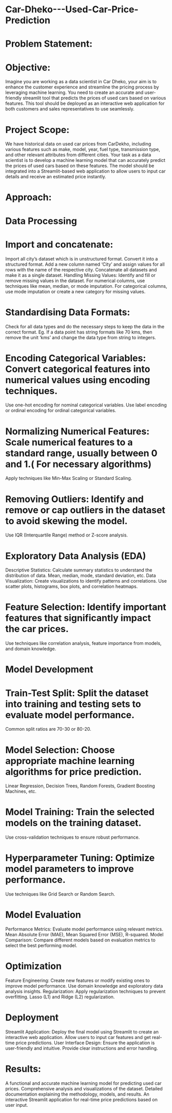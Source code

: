 # Car-Dheko---Used-Car-Price-Prediction

# Problem Statement:
# Objective:
Imagine you are working as a data scientist in Car Dheko, your aim is to enhance the customer experience and streamline the pricing process by leveraging machine learning. You need to create an accurate and user-friendly streamlit tool that predicts the prices of used cars based on various features. This tool should be deployed as an interactive web application for both customers and sales representatives to use seamlessly.

# Project Scope:
We have historical data on used car prices from CarDekho, including various features such as make, model, year, fuel type, transmission type, and other relevant attributes from different cities. Your task as a data scientist is to develop a machine learning model that can accurately predict the prices of used cars based on these features. The model should be integrated into a Streamlit-based web application to allow users to input car details and receive an estimated price instantly.


# Approach:
 # Data Processing
# Import and concatenate:
Import all city’s dataset which is in unstructured format.
Convert it into a  structured format.
Add a new column named ‘City’ and assign values for all rows with the name of the respective city.
Concatenate all datasets and make it as a single dataset.
Handling Missing Values: Identify and fill or remove missing values in the dataset.
For numerical columns, use techniques like mean, median, or mode imputation.
For categorical columns, use mode imputation or create a new category for missing values.
# Standardising Data Formats:
Check for all data types and do the necessary steps to keep the data in the correct format.
Eg. If a data point has string formats like 70 kms, then remove the unit ‘kms’ and change the data type from string to integers.
# Encoding Categorical Variables: Convert categorical features into numerical values using encoding techniques.
Use one-hot encoding for nominal categorical variables.
Use label encoding or ordinal encoding for ordinal categorical variables.
# Normalizing Numerical Features: Scale numerical features to a standard range, usually between 0 and 1.( For necessary algorithms)
Apply techniques like Min-Max Scaling or Standard Scaling.
# Removing Outliers: Identify and remove or cap outliers in the dataset to avoid skewing the model.
Use IQR (Interquartile Range) method or Z-score analysis.



 # Exploratory Data Analysis (EDA)
Descriptive Statistics: Calculate summary statistics to understand the distribution of data.
Mean, median, mode, standard deviation, etc.
Data Visualization: Create visualizations to identify patterns and correlations.
Use scatter plots, histograms, box plots, and correlation heatmaps.
# Feature Selection: Identify important features that significantly impact the car prices.
Use techniques like correlation analysis, feature importance from models, and domain knowledge.

 # Model Development
# Train-Test Split: Split the dataset into training and testing sets to evaluate model performance.
Common split ratios are 70-30 or 80-20.
# Model Selection: Choose appropriate machine learning algorithms for price prediction.
Linear Regression, Decision Trees, Random Forests, Gradient Boosting Machines, etc.
# Model Training: Train the selected models on the training dataset.
Use cross-validation techniques to ensure robust performance.
# Hyperparameter Tuning: Optimize model parameters to improve performance.
Use techniques like Grid Search or Random Search.

# Model Evaluation
Performance Metrics: Evaluate model performance using relevant metrics.
Mean Absolute Error (MAE), Mean Squared Error (MSE), R-squared.
Model Comparison: Compare different models based on evaluation metrics to select the best performing model.

#  Optimization
Feature Engineering: Create new features or modify existing ones to improve model performance.
Use domain knowledge and exploratory data analysis insights.
Regularization: Apply regularization techniques to prevent overfitting.
Lasso (L1) and Ridge (L2) regularization.

 # Deployment
Streamlit Application: Deploy the final model using Streamlit to create an interactive web application.
Allow users to input car features and get real-time price predictions.
User Interface Design: Ensure the application is user-friendly and intuitive.
Provide clear instructions and error handling.

# Results: 
A functional and accurate machine learning model for predicting used car prices.
Comprehensive analysis and visualizations of the dataset.
Detailed documentation explaining the methodology, models, and results.
An interactive Streamlit application for real-time price predictions based on user input.
